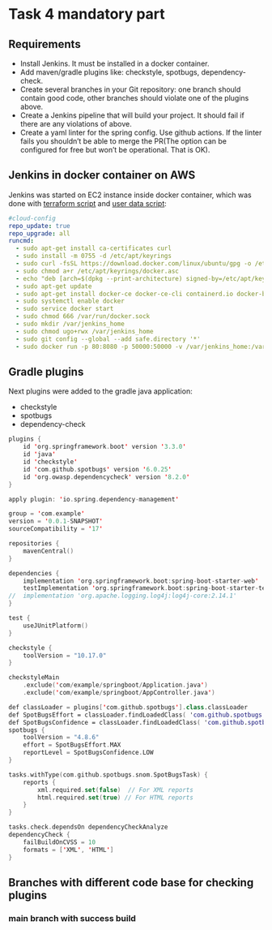 # Task 4 mandatory part

## Requirements
- Install Jenkins. It must be installed in a docker container.
- Add maven/gradle plugins like: checkstyle, spotbugs, dependency-check.
- Create several branches in your Git repository: one branch should contain good code, other branches should violate one of the plugins above.
- Create a Jenkins pipeline that will build your project. It should fail if there are any violations of above.
- Create a yaml linter for the spring config. Use github actions. If the linter fails you shouldn’t be able to merge the PR(The option can be configured for free but won’t be operational. That is OK).

## Jenkins in docker container on AWS

Jenkins was started on EC2 instance inside docker container, which was done with [terraform script](/task4/mandatory/aws/main.tf) and [user data script](/task4/mandatory/aws/instance1-user-data.yml):

```yml
#cloud-config
repo_update: true
repo_upgrade: all
runcmd:
  - sudo apt-get install ca-certificates curl
  - sudo install -m 0755 -d /etc/apt/keyrings
  - sudo curl -fsSL https://download.docker.com/linux/ubuntu/gpg -o /etc/apt/keyrings/docker.asc
  - sudo chmod a+r /etc/apt/keyrings/docker.asc
  - echo "deb [arch=$(dpkg --print-architecture) signed-by=/etc/apt/keyrings/docker.asc] https://download.docker.com/linux/ubuntu $(. /etc/os-release && echo "$VERSION_CODENAME") stable" | sudo tee /etc/apt/sources.list.d/docker.list > /dev/null
  - sudo apt-get update
  - sudo apt-get install docker-ce docker-ce-cli containerd.io docker-buildx-plugin docker-compose-plugin -y
  - sudo systemctl enable docker
  - sudo service docker start
  - sudo chmod 666 /var/run/docker.sock
  - sudo mkdir /var/jenkins_home
  - sudo chmod ugo+rwx /var/jenkins_home
  - sudo git config --global --add safe.directory '*'
  - sudo docker run -p 80:8080 -p 50000:50000 -v /var/jenkins_home:/var/jenkins_home jenkins/jenkins
```

## Gradle plugins

Next plugins were added to the gradle java application:
- checkstyle
- spotbugs
- dependency-check

```kotlin
plugins {
	id 'org.springframework.boot' version '3.3.0'
	id 'java'
	id 'checkstyle'
	id 'com.github.spotbugs' version '6.0.25'
	id 'org.owasp.dependencycheck' version '8.2.0'
}

apply plugin: 'io.spring.dependency-management'

group = 'com.example'
version = '0.0.1-SNAPSHOT'
sourceCompatibility = '17'

repositories {
	mavenCentral()
}

dependencies {
	implementation 'org.springframework.boot:spring-boot-starter-web'
	testImplementation 'org.springframework.boot:spring-boot-starter-test'
//	implementation 'org.apache.logging.log4j:log4j-core:2.14.1'
}

test {
	useJUnitPlatform()
}

checkstyle {
	toolVersion = "10.17.0"
}

checkstyleMain
	.exclude('com/example/springboot/Application.java')
	.exclude('com/example/springboot/AppController.java')

def classLoader = plugins['com.github.spotbugs'].class.classLoader
def SpotBugsEffort = classLoader.findLoadedClass( 'com.github.spotbugs.snom.Effort' )
def SpotBugsConfidence = classLoader.findLoadedClass( 'com.github.spotbugs.snom.Confidence' )
spotbugs {
	toolVersion = "4.8.6"
	effort = SpotBugsEffort.MAX
	reportLevel = SpotBugsConfidence.LOW
}

tasks.withType(com.github.spotbugs.snom.SpotBugsTask) {
	reports {
		xml.required.set(false)  // For XML reports
		html.required.set(true) // For HTML reports
	}
}

tasks.check.dependsOn dependencyCheckAnalyze
dependencyCheck {
	failBuildOnCVSS = 10
	formats = ['XML', 'HTML']
}
```

## Branches with different code base for checking plugins

### main branch with success build

